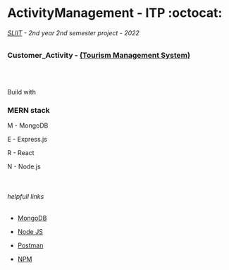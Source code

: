 # ActivityManagement - ITP  :octocat:
###### [SLIIT](https://www.sliit.lk) - 2nd year 2nd semester project - 2022

### Customer_Activity - [(Tourism Management System)](https://github.com/IT2080-ITP-2022-Feb/itp_project_group_b1-wd_b01_itp_g03)
<br/>


<br/>

Build with
<br/>
### MERN stack

M - MongoDB

E - Express.js

R - React

N - Node.js

<br/>

###### helpfull links

- [MongoDB](https://www.mongodb.com/cloud/atlas)

- [Node JS](https://nodejs.org/en/download/)

- [Postman](https://www.postman.com/downloads/)

- [NPM](https://www.npmjs.com/)
